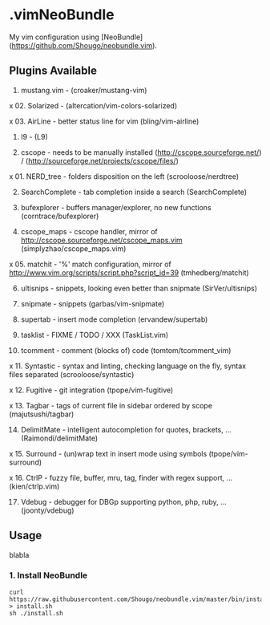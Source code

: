 # .vimNeoBundle

My vim configuration using [NeoBundle] (https://github.com/Shougo/neobundle.vim).

## Plugins Available

01. mustang.vim - (croaker/mustang-vim)

x 02. Solarized - (altercation/vim-colors-solarized)

x 03. AirLine - better status line for vim (bling/vim-airline)



01. l9 - (L9)

02. cscope - needs to be manually installed (http://cscope.sourceforge.net/) / (http://sourceforge.net/projects/cscope/files/)



x 01. NERD_tree - folders disposition on the left (scrooloose/nerdtree)

02. SearchComplete - tab completion inside a search (SearchComplete)

03. bufexplorer - buffers manager/explorer, no new functions (corntrace/bufexplorer)

04. cscope_maps - cscope handler, mirror of http://cscope.sourceforge.net/cscope_maps.vim (simplyzhao/cscope_maps.vim)

x 05. matchit - '%' match configuration, mirror of http://www.vim.org/scripts/script.php?script_id=39 (tmhedberg/matchit)

06. ultisnips - snippets, looking even better than snipmate (SirVer/ultisnips)

07. snipmate - snippets (garbas/vim-snipmate)

08. supertab - insert mode completion (ervandew/supertab)

09. tasklist - FIXME / TODO / XXX (TaskList.vim)

10. tcomment - comment (blocks of) code (tomtom/tcomment_vim)

x 11. Syntastic - syntax and linting, checking language on the fly, syntax files separated (scrooloose/syntastic)

x 12. Fugitive - git integration (tpope/vim-fugitive)

x 13. Tagbar - tags of current file in sidebar ordered by scope (majutsushi/tagbar)

14. DelimitMate - intelligent autocompletion for quotes, brackets, ... (Raimondi/delimitMate)

x 15. Surround - (un)wrap text in insert mode using symbols (tpope/vim-surround)

x 16. CtrlP - fuzzy file, buffer, mru, tag, finder with regex support, ... (kien/ctrlp.vim)

17. Vdebug - debugger for DBGp supporting python, php, ruby, ... (joonty/vdebug)

## Usage

blabla

### 1. Install NeoBundle

```
curl https://raw.githubusercontent.com/Shougo/neobundle.vim/master/bin/install.sh > install.sh
sh ./install.sh
```
